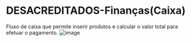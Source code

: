 # DESACREDITADOS-Finanças(Caixa)

 Fluxo de caixa que permite inserir produtos e calcular o valor total para efetuar o pagamento.
![image](https://github.com/user-attachments/assets/07a08fbf-264a-4035-8c19-5828ed663d1f)
